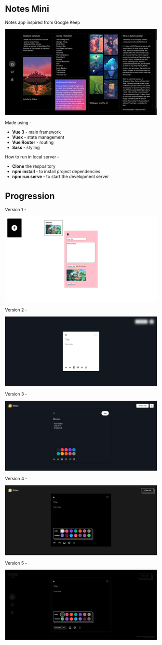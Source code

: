 # **Notes Mini**

Notes app inspired from Google Keep

<a href="https://zakariyaq313.github.io/notes-app/"><img src="./src/assets/screen.png"></a>

Made using -
<br>
- **Vue 3** - main framework
- **Vuex** - state management
- **Vue Router** - routing 
- **Sass** - styling

How to run in local server -
- **Clone** the respository
- **npm install** - to install project dependencies
- **npm run serve** - to start the development server
 
# **Progression**

Version 1 -

![Version 1](./src/assets/version-1.png)

Version 2 -

![Version 2](./src/assets/version-2.png)

Version 3 -

![Version 3](./src/assets/version-3.png)

Version 4 -

![Version 4](./src/assets/version-4.png)

Version 5 -

![Version 5](./src/assets/version-5.png)
